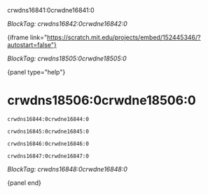 crwdns16841:0crwdne16841:0

*BlockTag: crwdns16842:0crwdne16842:0*

{iframe link="https://scratch.mit.edu/projects/embed/152445346/?autostart=false"}

*BlockTag: crwdns18505:0crwdne18505:0*

{panel type="help"}

# crwdns18506:0crwdne18506:0

<pre><code class="scratch:split:random">crwdns16844:0crwdne16844:0
</code></pre>

<pre><code class="scratch:split:random">crwdns16845:0crwdne16845:0
</code></pre>

<pre><code class="scratch:split:random">crwdns16846:0crwdne16846:0
</code></pre>

<pre><code class="scratch:split:random">crwdns16847:0crwdne16847:0
</code></pre>

*BlockTag: crwdns16848:0crwdne16848:0*

{panel end}